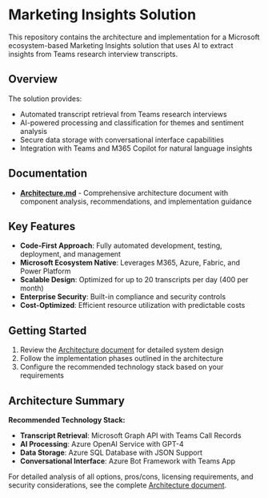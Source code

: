# Marketing Insights Solution

This repository contains the architecture and implementation for a Microsoft ecosystem-based Marketing Insights solution that uses AI to extract insights from Teams research interview transcripts.

## Overview

The solution provides:
- Automated transcript retrieval from Teams research interviews
- AI-powered processing and classification for themes and sentiment analysis
- Secure data storage with conversational interface capabilities
- Integration with Teams and M365 Copilot for natural language insights

## Documentation

- **[Architecture.md](./Architecture.md)** - Comprehensive architecture document with component analysis, recommendations, and implementation guidance

## Key Features

- **Code-First Approach**: Fully automated development, testing, deployment, and management
- **Microsoft Ecosystem Native**: Leverages M365, Azure, Fabric, and Power Platform
- **Scalable Design**: Optimized for up to 20 transcripts per day (400 per month)
- **Enterprise Security**: Built-in compliance and security controls
- **Cost-Optimized**: Efficient resource utilization with predictable costs

## Getting Started

1. Review the [Architecture document](./Architecture.md) for detailed system design
2. Follow the implementation phases outlined in the architecture
3. Configure the recommended technology stack based on your requirements

## Architecture Summary

**Recommended Technology Stack:**
- **Transcript Retrieval**: Microsoft Graph API with Teams Call Records
- **AI Processing**: Azure OpenAI Service with GPT-4
- **Data Storage**: Azure SQL Database with JSON Support  
- **Conversational Interface**: Azure Bot Framework with Teams App

For detailed analysis of all options, pros/cons, licensing requirements, and security considerations, see the complete [Architecture document](./Architecture.md).
